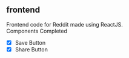 ## frontend 

Frontend code for Reddit made using ReactJS.  
Components Completed
- [x] Save Button
- [x] Share Button